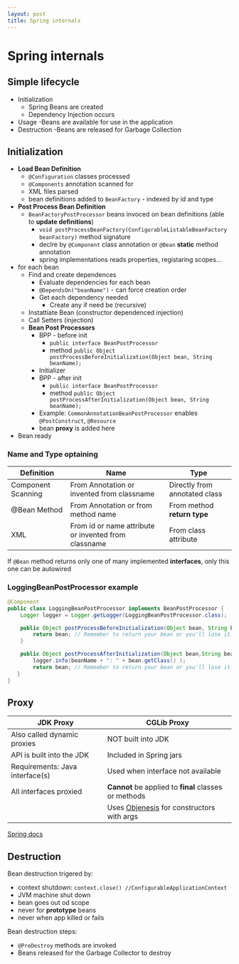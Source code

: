 ```yaml
---
layout: post
title: Spring internals
---
```

# Spring internals

## Simple lifecycle

- Initialization
  - Spring Beans are created
  - Dependency Injection occurs
- Usage
  -Beans are available for use in the application
- Destruction
  -Beans are released for Garbage Collection

## Initialization

- **Load Bean Definition**
  - `@Configuration` classes processed
  - `@Components` annotation scanned for
  - XML files parsed
  - bean definitions added to `BeanFactory` - indexed by id and type
- **Post Process Bean Definition**
  - `BeanFactoryPostProcessor` beans invoced on bean definitions (able to **update definitions**)
    - `void	postProcessBeanFactory(ConfigurableListableBeanFactory beanFactory)` method signature
    - declre by `@Component` class annotation or `@Bean` **static** method annotation
    - spring implementations reads properties, registaring scopes...
- for each bean
  - Find and create dependences
    - Evaluate dependencies for each bean
    - `@DependsOn("beanName")` - can force creation order
    - Get each dependency needed
      - Create any if need be (recursive)
  - Instattiate Bean (constructor dependenced injection)
  - Call Setters (injection)
  - **Bean Post Processors**
    - BPP - before init
      - `public interface BeanPostProcessor`
      - method `public Object postProcessBeforeInitialization(Object bean, String beanName);`
    - Initializer
    - BPP - after init
      - `public interface BeanPostProcessor`
      - method `public Object postProcessAfterInitialization(Object bean, String beanName);`
    - Example: `CommonAnnotationBeanPostProcessor` enables `@PostConstruct`, `@Resource`
    - bean **proxy** is added here
- Bean ready

### Name and Type optaining

Definition | Name | Type
--- | --- | ---
Component Scanning | From Annotation or invented from classname | Directly from annotated class
@Bean Method | From Annotation or from method name | From method **return type**
XML | From id or name attribute or invented from classname | From class attribute

If `@Bean` method returns only one of many implemented **interfaces**, only this one can be autowired

### LoggingBeanPostProcessor example

```java
@Component
public class LoggingBeanPostProcessor implements BeanPostProcessor {
    Logger logger = Logger.getLogger(LoggingBeanPostProcessor.class);

    public Object postProcessBeforeInitialization(Object bean, String beanName) { 
        return bean; // Remember to return your bean or you'll lose it!
    }

    public Object postProcessAfterInitialization(Object bean,String beanName) { 
        logger.info(beanName + ": " + bean.getClass() );
        return bean; // Remember to return your bean or you'll lose it!
   }
}
```

## Proxy

JDK Proxy | CGLib Proxy
--- | ---
Also called dynamic proxies     | NOT built into JDK
API is built into the JDK       | Included in Spring jars
Requirements: Java interface(s) | Used when interface not available
All interfaces proxied          | **Cannot** be applied to **final** classes or methods
                                | Uses [Objenesis](http://objenesis.org/) for constructors with args

[Spring docs](https://docs.spring.io/spring/docs/current/spring-framework-reference/core.html#aop-pfb-proxy-types)

## Destruction

Bean destruction trigered by:

- context shutdown: `context.close() //ConfigurableApplicationContext`
- JVM machine shut down
- bean goes out od scope
- never for **prototype** beans
- never when app killed or fails

Bean destruction steps:
- `@PreDestroy` methods are invoked
- Beans released for the Garbage Collector to destroy


